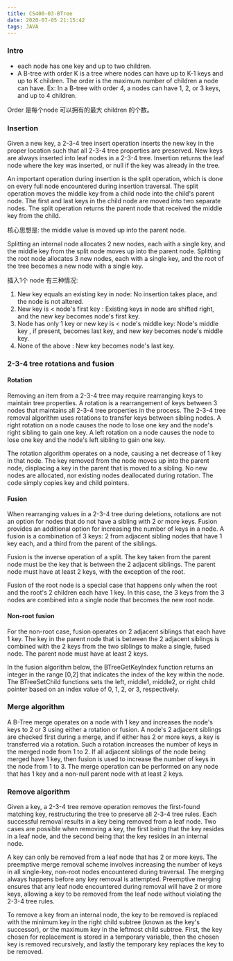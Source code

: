 ```yaml
---
title: CS400-03-BTree
date: 2020-07-05 21:15:42
tags: JAVA
---
```



### Intro
* each node has one key and up to two children. 
* A B-tree with order K is a tree where nodes can have up to K-1 keys and up to K children. 
The order is the maximum number of children a node can have. 
Ex: In a B-tree with order 4, a nodes can have 1, 2, or 3 keys, and up to 4 children. 

Order 是每个node 可以拥有的最大 children 的个数。
 <!--more-->
### Insertion

Given a new key, a 2-3-4 tree insert operation inserts the new key in the proper location such that all 2-3-4 tree properties are preserved. 
New keys are always inserted into leaf nodes in a 2-3-4 tree. Insertion returns the leaf node where the key was inserted, or null if the key was already in the tree.

An important operation during insertion is the split operation, which is done on every full node encountered during insertion traversal. 
The split operation moves the middle key from a child node into the child's parent node. 
The first and last keys in the child node are moved into two separate nodes. The split operation returns the parent node that received the middle key from the child.

核心思想是: the middle value is moved up into the parent node.

Splitting an internal node allocates 2 new nodes, each with a single key, and the middle key from the split node moves up into the parent node. 
Splitting the root node allocates 3 new nodes, each with a single key, and the root of the tree becomes a new node with a single key.

插入1个 node 有三种情况:
1. New key equals an existing key in node: No insertion takes place, and the node is not altered.
2. New key is < node's first key : Existing keys in node are shifted right, and the new key becomes node's first key.
3. Node has only 1 key or new key is < node's middle key: Node's middle key , if present, becomes last key, and new key becomes node's middle key.
4. None of the above : New key becomes node's last key.

### 2-3-4 tree rotations and fusion

#### Rotation
Removing an item from a 2-3-4 tree may require rearranging keys to maintain tree properties. 
A rotation is a rearrangement of keys between 3 nodes that maintains all 2-3-4 tree properties in the process. 
The 2-3-4 tree removal algorithm uses rotations to transfer keys between sibling nodes. 
A right rotation on a node causes the node to lose one key and the node's right sibling to gain one key. 
A left rotation on a node causes the node to lose one key and the node's left sibling to gain one key.


The rotation algorithm operates on a node, causing a net decrease of 1 key in that node. The key removed from the node moves up into the parent node, displacing a key in the parent that is moved to a sibling. No new nodes are allocated, nor existing nodes deallocated during rotation. The code simply copies key and child pointers.

#### Fusion

When rearranging values in a 2-3-4 tree during deletions, rotations are not an option for nodes that do not have a sibling with 2 or more keys. 
Fusion provides an additional option for increasing the number of keys in a node. 
A fusion is a combination of 3 keys: 2 from adjacent sibling nodes that have 1 key each, and a third from the parent of the siblings.

Fusion is the inverse operation of a split. The key taken from the parent node must be the key that is between the 2 adjacent siblings. The parent node must have at least 2 keys, with the exception of the root.

Fusion of the root node is a special case that happens only when the root and the root's 2 children each have 1 key. In this case, the 3 keys from the 3 nodes are combined into a single node that becomes the new root node.

#### Non-root fusion

For the non-root case, fusion operates on 2 adjacent siblings that each have 1 key. The key in the parent node that is between the 2 adjacent siblings is combined with the 2 keys from the two siblings to make a single, fused node. The parent node must have at least 2 keys.

In the fusion algorithm below, the BTreeGetKeyIndex function returns an integer in the range [0,2] that indicates the index of the key within the node. The  BTreeSetChild functions sets the left, middle1, middle2, or right child pointer based on an index value of 0, 1, 2, or 3, respectively.

### Merge algorithm

A B-Tree merge operates on a node with 1 key and increases the node's keys to 2 or 3 using either a rotation or fusion. 
A node's 2 adjacent siblings are checked first during a merge, and if either has 2 or more keys, a key is transferred via a rotation. 
Such a rotation increases the number of keys in the merged node from 1 to 2. 
If all adjacent siblings of the node being merged have 1 key, then fusion is used to increase the number of keys in the node from 1 to 3. The merge operation can be performed on any node that has 1 key and a non-null parent node with at least 2 keys.


### Remove algorithm

Given a key, a 2-3-4 tree remove operation removes the first-found matching key, restructuring the tree to preserve all 2-3-4 tree rules. 
Each successful removal results in a key being removed from a leaf node. 
Two cases are possible when removing a key, the first being that the key resides in a leaf node, and the second being that the key resides in an internal node.

A key can only be removed from a leaf node that has 2 or more keys. 
The preemptive merge removal scheme involves increasing the number of keys in all single-key, non-root nodes encountered during traversal. 
The merging always happens before any key removal is attempted. 
Preemptive merging ensures that any leaf node encountered during removal will have 2 or more keys, allowing a key to be removed from the leaf node without violating the 2-3-4 tree rules.

To remove a key from an internal node, the key to be removed is replaced with the minimum key in the right child subtree (known as the key's successor), or the maximum key in the leftmost child subtree. 
First, the key chosen for replacement is stored in a temporary variable, then the chosen key is removed recursively, and lastly the temporary key replaces the key to be removed.

